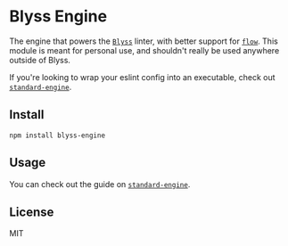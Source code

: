 # Blyss Engine

The engine that powers the [`Blyss`](https://github.com/saadq/blyss) linter, with better support for [`flow`](https://flow.org). This module is meant for personal use, and shouldn't really be used anywhere outside of Blyss.

If you're looking to wrap your eslint config into an executable, check out [`standard-engine`](https://github.com/standard/standard-engine).

## Install
```
npm install blyss-engine
```

## Usage
You can check out the guide on [`standard-engine`](https://github.com/standard/standard-engine).

## License
MIT
